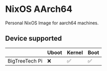 # NixOS AArch64

Personal NixOS Image for aarch64 machines.

## Device supported

|                | Uboot | Kernel | Boot |
|----------------|-------|--------|------|
| BigTreeTech Pi | ❌    | ✅    | ✅   |
